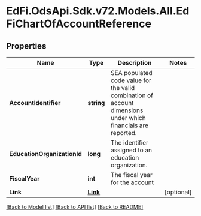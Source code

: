 # EdFi.OdsApi.Sdk.v72.Models.All.EdFiChartOfAccountReference

## Properties

Name | Type | Description | Notes
------------ | ------------- | ------------- | -------------
**AccountIdentifier** | **string** | SEA populated code value for the valid combination of account dimensions under which financials are reported. | 
**EducationOrganizationId** | **long** | The identifier assigned to an education organization. | 
**FiscalYear** | **int** | The fiscal year for the account | 
**Link** | [**Link**](Link.md) |  | [optional] 

[[Back to Model list]](../../README.md#documentation-for-models) [[Back to API list]](../../README.md#documentation-for-api-endpoints) [[Back to README]](../../README.md)

